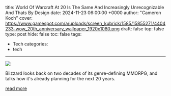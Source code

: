 title: World Of Warcraft At 20 Is The Same And Increasingly Unrecognizable And Thats By Design
date: 2024-11-23 06:00:00 +0000
author: "Cameron Koch"
cover: https://www.gamespot.com/a/uploads/screen_kubrick/1585/15855271/4404233-wow_20th_anniversary_wallpaper_1920x1080.png
draft: false
top: false
type: post
hide: false
toc: false
tags:
  - Tech
categories:
  - tech
---

![](https://www.gamespot.com/a/uploads/screen_kubrick/1585/15855271/4404233-wow_20th_anniversary_wallpaper_1920x1080.png)

Blizzard looks back on two decades of its genre-defining MMORPG, and talks how it's already planning for the next 20 years.

[read more](https://www.gamespot.com/articles/world-of-warcraft-at-20-is-the-same-and-increasingly-unrecognizable-and-thats-by-design/1100-6527983/)

